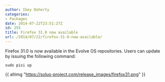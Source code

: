 ```yaml
---
author: Ikey Doherty
categories:
- Packages
date: 2014-07-22T23:51:27Z
id: 255
title: Firefox 31.0 now available
url: /2014/07/22/firefox-31-0-now-available/
---
```


Firefox 31.0 is now available in the Evolve OS repositories. Users can update by issuing the following command:
<!--more-->
```
sudo pisi up
```

{{ altimg "https://solus-project.com/release_images/firefox31.png" }}